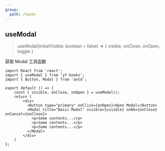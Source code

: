 ```yaml
---
group:
  path: /hooks
---
```


## useModal

> useModal(initialVisible: boolean = false) => { visible, onClose, onOpen, toggle }

获取 Modal 工具函数

````tsx
import React from 'react';
import { useModal } from 'yf-hooks';
import { Button, Modal } from 'antd';

export default () => {
    const { visible, onClose, onOpen } = useModal();
    return (
        <div>
          <Button type="primary" onClick={onOpen}>Open Modal</Button>
          <Modal title="Basic Modal" visible={visible} onOk={onClose} onCancel={onClose}>
            <p>Some contents...</p>
            <p>Some contents...</p>
            <p>Some contents...</p>
          </Modal>
        </div>
    )
};
````
